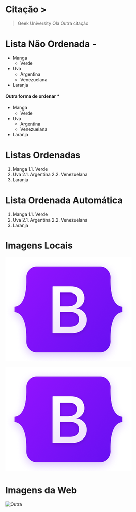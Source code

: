 # Citação >

> Geek University
> Ola
>Outra citação

# Lista Não Ordenada -

- Manga
    - Verde
- Uva
    - Argentina
    - Venezuelana
- Laranja

#### Outra forma de ordenar *
* Manga
    * Verde
* Uva
    * Argentina
    * Venezuelana
* Laranja

# Listas Ordenadas 

1. Manga
    1.1. Verde
2. Uva
    2.1. Argentina
    2.2. Venezuelana
3. Laranja

# Lista Ordenada Automática 
1. Manga
    1.1. Verde
1. Uva
    2.1. Argentina
    2.2. Venezuelana
1. Laranja


# Imagens Locais

![Geek](bootstrap_icon.png)

![Geek](bootstrap_icon.png "Bootstrap")

# Imagens da Web

![Outra](https://miro.medium.com/max/383/1*co_1qORNdM0PI1nvCp7Iig.png "Git")
